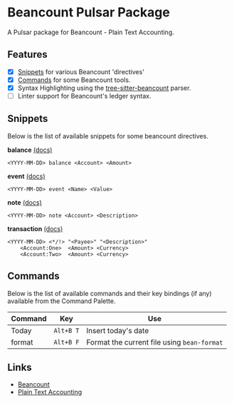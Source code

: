 # Beancount Pulsar Package

A Pulsar package for Beancount - Plain Text Accounting.

## Features

- [x] [Snippets](#snippets) for various Beancount 'directives'
- [x] [Commands](#commands) for some Beancount tools.
- [x] Syntax Highlighting using the [tree-sitter-beancount](https://github.com/polarmutex/tree-sitter-beancount) parser.
- [ ] Linter support for Beancount's ledger syntax.

## Snippets

Below is the list of available snippets for some beancount directives.

**balance** [(docs)](https://beancount.github.io/docs/beancount_language_syntax.html#balance-assertions)

```
<YYYY-MM-DD> balance <Account> <Amount>
```

**event** [(docs)](https://beancount.github.io/docs/beancount_language_syntax.html#events)

```
<YYYY-MM-DD> event <Name> <Value>
```

**note** [(docs)]()

```
<YYYY-MM-DD> note <Account> <Description>
```

**transaction** [(docs)](https://beancount.github.io/docs/beancount_language_syntax.html#transactions)

```
<YYYY-MM-DD> <*/!> "<Payee>" "<Description>"
    <Account:One>  <Amount> <Currency>
    <Account:Two>  <Amount> <Currency>
```

## Commands

Below is the list of available commands and their key bindings (if any) available from the Command Palette.

| Command	| Key			| Use											|
| ---		| ---			| ---											|
| Today		| `Alt+B T`		| Insert today's date							|
| format	| `Alt+B F`		| Format the current file using `bean-format`	|

## Links

- [Beancount](https://beancount.github.io/)
- [Plain Text Accounting](https://plaintextaccounting.org/)
